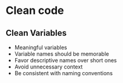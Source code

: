 # Clean code

## Clean Variables

- Meaningful variables
- Variable names should be memorable
- Favor descriptive names over short ones
- Avoid unnecessary context
- Be consistent with naming conventions
